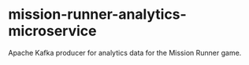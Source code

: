 # mission-runner-analytics-microservice
Apache Kafka producer for analytics data for the Mission Runner game.

